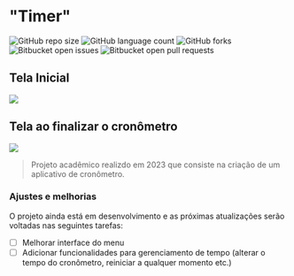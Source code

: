 # "Timer"

![GitHub repo size](https://img.shields.io/github/repo-size/juliosn/taskTodayApp?style=for-the-badge)
![GitHub language count](https://img.shields.io/github/languages/count/juliosn/taskTodayApp?style=for-the-badge)
![GitHub forks](https://img.shields.io/github/forks/juliosn/taskTodayApp?style=for-the-badge)
![Bitbucket open issues](https://img.shields.io/bitbucket/issues/juliosn/taskTodayApp?style=for-the-badge)
![Bitbucket open pull requests](https://img.shields.io/bitbucket/pr-raw/juliosn/taskTodayApp?style=for-the-badge)

<h2>Tela Inicial</h2>
<img src="https://github.com/juliosn/Compose-Timer/assets/99426563/7422b558-bffa-4ab3-98a2-c06f6b59cda6">

<h2>Tela ao finalizar o cronômetro</h2>
<img src="https://github.com/juliosn/Compose-Timer/assets/99426563/56a27009-c03c-42e2-b90c-57ec720f6bd1">

> Projeto acadêmico realizdo em 2023 que consiste na criação de um aplicativo de cronômetro.


### Ajustes e melhorias

O projeto ainda está em desenvolvimento e as próximas atualizações serão voltadas nas seguintes tarefas:

- [ ] Melhorar interface do menu
- [ ] Adicionar funcionalidades para gerenciamento de tempo (alterar o tempo do cronômetro, reiniciar a qualquer momento etc.)
